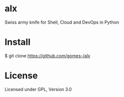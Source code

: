 # alx
Swiss army knife for Shell, Cloud and DevOps in Python

# Install
$ git clone https://github.com/gomes-/alx


# License
Licensed under GPL, Version 3.0
